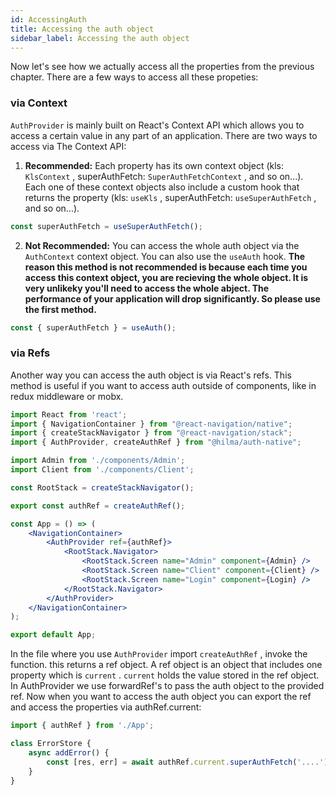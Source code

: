 ```yaml
---
id: AccessingAuth
title: Accessing the auth object
sidebar_label: Accessing the auth object
---
```


Now let's see how we actually access all the properties from the previous chapter. There are a few ways to access all these propeties:

### via Context

`AuthProvider` is mainly built on React's Context API which allows you to access a certain value in any part of an application. There are two ways to access via The Context API:

1. __Recommended:__ Each property has its own context object (kls: `KlsContext` , superAuthFetch: `SuperAuthFetchContext` , and so on...). Each one of these context objects also include a custom hook that returns the property (kls: `useKls` , superAuthFetch: `useSuperAuthFetch` , and so on...).

``` jsx
const superAuthFetch = useSuperAuthFetch();
```

2. __Not Recommended:__ You can access the whole auth object via the `AuthContext` context object. You can also use the `useAuth` hook. __The reason this method is not recommended is because each time you access this context object, you are recieving the whole object. It is very unlikeky you'll need to access the whole abject. The performance of your application will drop significantly. So please use the first method.__

``` jsx
const { superAuthFetch } = useAuth();
```

### via Refs

Another way you can access the auth object is via React's refs. This method is useful if you want to access auth outside of components, like in redux middleware or mobx.

``` jsx
import React from 'react';
import { NavigationContainer } from "@react-navigation/native";
import { createStackNavigator } from "@react-navigation/stack";
import { AuthProvider, createAuthRef } from "@hilma/auth-native";

import Admin from './components/Admin';
import Client from './components/Client';

const RootStack = createStackNavigator();

export const authRef = createAuthRef();

const App = () => (
	<NavigationContainer>
		<AuthProvider ref={authRef}>
			<RootStack.Navigator>
				<RootStack.Screen name="Admin" component={Admin} />
				<RootStack.Screen name="Client" component={Client} />
				<RootStack.Screen name="Login" component={Login} />
			</RootStack.Navigator>
		</AuthProvider>
	</NavigationContainer>
);

export default App;
```

In the file where you use `AuthProvider` import `createAuthRef` , invoke the function. this returns a ref object. A ref object is an object that includes one property which is `current` . `current` holds the value stored in the ref object. In AuthProvider we use forwardRef's to pass the auth object to the provided ref. Now when you want to access the auth object you can export the ref and access the properties via authRef.current:

``` jsx
import { authRef } from './App';

class ErrorStore {
	async addError() {
		const [res, err] = await authRef.current.superAuthFetch('....');
	}
}
```